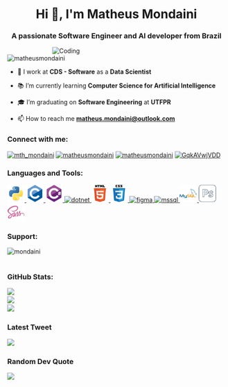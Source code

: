 <h1 align="center">Hi 👋, I'm Matheus Mondaini</h1>
<h3 align="center">A passionate Software Engineer and AI developer from Brazil</h3>
<img align="right" alt="Coding" width="400" src="https://cdn.dribbble.com/users/1162077/screenshots/3848914/programmer.gif">

<p align="left"> <img src="https://komarev.com/ghpvc/?username=matheus-mondaini&label=Profile%20views&color=0e75b6&style=flat" alt="matheusmondaini" /> </p>

- 💼 I work at **CDS - Software** as a **Data Scientist**

- 📚 I’m currently learning **Computer Science for Artificial Intelligence**

- 🎓 I’m graduating on **Software Engineering** at **UTFPR**

- 📫 How to reach me **matheus.mondaini@outlook.com**

<h3 align="left">Connect with me:</h3>
<p align="left">
<a href="https://twitter.com/mth_mondaini" target="blank"><img align="center" src="https://raw.githubusercontent.com/rahuldkjain/github-profile-readme-generator/master/src/images/icons/Social/twitter.svg" alt="mth_mondaini" height="30" width="40" /></a>
<a href="https://linkedin.com/in/matheusmondaini" target="blank"><img align="center" src="https://raw.githubusercontent.com/rahuldkjain/github-profile-readme-generator/master/src/images/icons/Social/linked-in-alt.svg" alt="matheusmondaini" height="30" width="40" /></a>
<a href="https://instagram.com/matheusmondaini" target="blank"><img align="center" src="https://raw.githubusercontent.com/rahuldkjain/github-profile-readme-generator/master/src/images/icons/Social/instagram.svg" alt="matheusmondaini" height="30" width="40" /></a>
<a href="https://discord.gg/GqkAVwjVDD" target="blank"><img align="center" src="https://raw.githubusercontent.com/rahuldkjain/github-profile-readme-generator/master/src/images/icons/Social/discord.svg" alt="GqkAVwjVDD" height="30" width="40" /></a>
</p>

<h3 align="left">Languages and Tools:</h3>
<p align="left"> 
<a href="https://www.python.org" target="_blank" rel="noreferrer"> <img src="https://raw.githubusercontent.com/devicons/devicon/master/icons/python/python-original.svg" alt="python" width="40" height="40"/> </a> 
<a href="https://www.cprogramming.com/" target="_blank" rel="noreferrer"> <img src="https://raw.githubusercontent.com/devicons/devicon/master/icons/c/c-original.svg" alt="c" width="40" height="40"/> </a> 
<a href="https://www.w3schools.com/cs/" target="_blank" rel="noreferrer"> <img src="https://raw.githubusercontent.com/devicons/devicon/master/icons/csharp/csharp-original.svg" alt="csharp" width="40" height="40"/> </a> 
<a href="https://dotnet.microsoft.com/" target="_blank" rel="noreferrer"> <img src="https://asprise.com/res/img/menu/dotnet.png" alt="dotnet" width="40" height="40"/> </a> 
<a href="https://www.w3.org/html/" target="_blank" rel="noreferrer"> <img src="https://raw.githubusercontent.com/devicons/devicon/master/icons/html5/html5-original-wordmark.svg" alt="html5" width="40" height="40"/> </a> 
<a href="https://www.w3schools.com/css/" target="_blank" rel="noreferrer"> <img src="https://raw.githubusercontent.com/devicons/devicon/master/icons/css3/css3-original-wordmark.svg" alt="css3" width="40" height="40"/> </a> 
<a href="https://www.figma.com/" target="_blank" rel="noreferrer"> <img src="https://www.vectorlogo.zone/logos/figma/figma-icon.svg" alt="figma" width="40" height="40"/> </a> 
<a href="https://www.microsoft.com/en-us/sql-server" target="_blank" rel="noreferrer"> <img src="https://hub.meltano.com/assets/logos/extractors/mssql.png" alt="mssql" width="40" height="40"/> </a> 
<a href="https://www.mysql.com/" target="_blank" rel="noreferrer"> <img src="https://raw.githubusercontent.com/devicons/devicon/master/icons/mysql/mysql-original-wordmark.svg" alt="mysql" width="40" height="40"/> </a> 
<a href="https://www.photoshop.com/en" target="_blank" rel="noreferrer"> <img src="https://raw.githubusercontent.com/devicons/devicon/master/icons/photoshop/photoshop-line.svg" alt="photoshop" width="40" height="40"/> </a> 
<a href="https://sass-lang.com" target="_blank" rel="noreferrer"> <img src="https://raw.githubusercontent.com/devicons/devicon/master/icons/sass/sass-original.svg" alt="sass" width="40" height="40"/> </a> 
</p>

<h3 align="left">Support:</h3>
<p><a href="https://www.buymeacoffee.com/mondaini"> <img align="left" src="https://cdn.buymeacoffee.com/buttons/v2/default-yellow.png" height="50" width="210" alt="mondaini" /></a></p><br><br>

### GitHub Stats:
![](https://github-readme-stats.vercel.app/api?username=matheus-mondaini&theme=midnight-purple&hide_border=false&include_all_commits=false&count_private=false)<br/>
![](https://github-readme-streak-stats.herokuapp.com/?user=matheus-mondaini&theme=midnight-purple&hide_border=false)<br/>
![](https://github-readme-stats.vercel.app/api/top-langs/?username=matheus-mondaini&theme=midnight-purple&hide_border=false&include_all_commits=false&count_private=false&layout=compact)

### Latest Tweet
[![](https://gtce.itsvg.in/api?username=mth_mondaini)](https://github.com/VishwaGauravIn/github-twitter-card-embed)

### Random Dev Quote
![](https://quotes-github-readme.vercel.app/api?type=horizontal&theme=radical)
